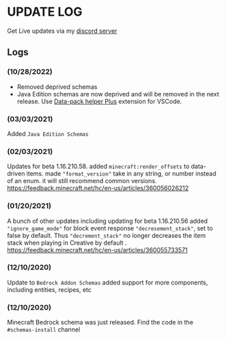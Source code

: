 # **UPDATE LOG**
Get Live updates via my [discord server](https://discord.gg/JbyTHWW)

## Logs

### (10/28/2022)
- Removed deprived schemas
- Java Edition schemas are now deprived and will be removed in the next release. Use [Data-pack helper Plus](https://marketplace.visualstudio.com/items?itemName=SPGoding.datapack-language-server) extension for VSCode.

### (03/03/2021)
Added `Java Edition Schemas`

### (02/03/2021)
Updates for beta 1.16.210.58. added `minecraft:render_offsets` to data-driven items. made `"format_version"` take in any string, or number instead of an enum. it will still recommend common versions.
https://feedback.minecraft.net/hc/en-us/articles/360056026212

### (01/20/2021)
A bunch of other updates including updating for beta 1.16.210.56 added `"ignore_game_mode"` for block event response `"decresement_stack"`, set to false by default. Thus `"decrement_stack"` no longer decreases the item stack when playing in Creative by default .
https://feedback.minecraft.net/hc/en-us/articles/360055733571

### (12/10/2020)
Update to `Bedrock Addon Schemas` added support for more components, including entities, recipes, etc

### (12/10/2020)
Minecraft Bedrock schema was just released. Find the code in the `#schemas-install` channel